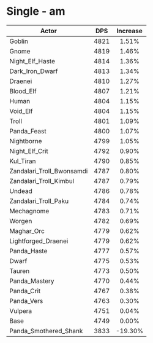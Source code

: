 # Single - am
| Actor | DPS | Increase |
|---|:---:|:---:|
|Goblin|4821|1.51%|
|Gnome|4819|1.46%|
|Night_Elf_Haste|4814|1.36%|
|Dark_Iron_Dwarf|4813|1.34%|
|Draenei|4810|1.27%|
|Blood_Elf|4807|1.21%|
|Human|4804|1.15%|
|Void_Elf|4804|1.15%|
|Troll|4801|1.09%|
|Panda_Feast|4800|1.07%|
|Nightborne|4799|1.05%|
|Night_Elf_Crit|4792|0.90%|
|Kul_Tiran|4790|0.85%|
|Zandalari_Troll_Bwonsamdi|4787|0.80%|
|Zandalari_Troll_Kimbul|4787|0.79%|
|Undead|4786|0.78%|
|Zandalari_Troll_Paku|4784|0.74%|
|Mechagnome|4783|0.71%|
|Worgen|4782|0.69%|
|Maghar_Orc|4779|0.62%|
|Lightforged_Draenei|4779|0.62%|
|Panda_Haste|4777|0.57%|
|Dwarf|4775|0.53%|
|Tauren|4773|0.50%|
|Panda_Mastery|4770|0.44%|
|Panda_Crit|4767|0.38%|
|Panda_Vers|4763|0.30%|
|Vulpera|4751|0.04%|
|Base|4749|0.00%|
|Panda_Smothered_Shank|3833|-19.30%|
